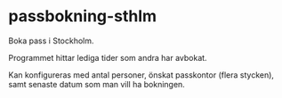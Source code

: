 # passbokning-sthlm
Boka pass i Stockholm.

Programmet hittar lediga tider som andra har avbokat.

Kan konfigureras med antal personer, önskat passkontor (flera stycken), samt senaste datum som man vill ha bokningen. 

